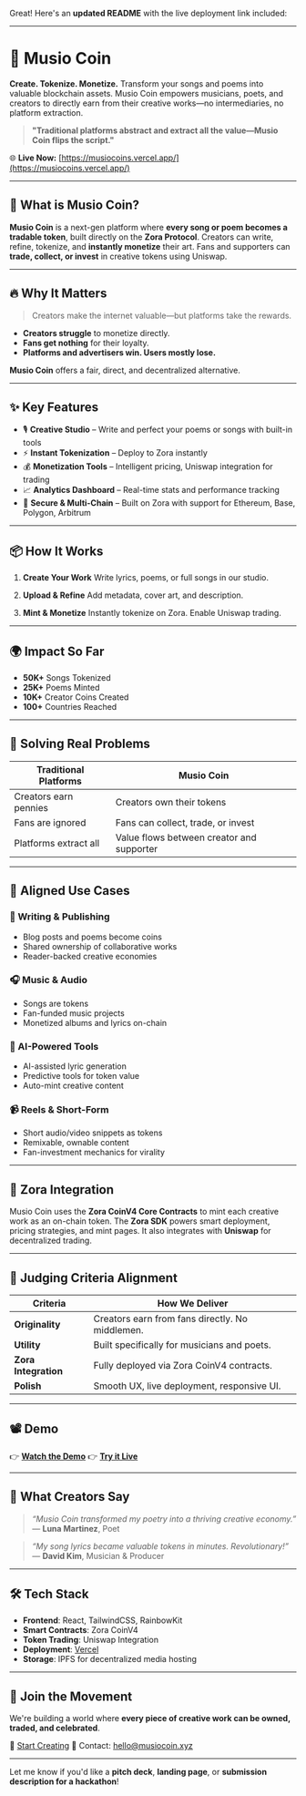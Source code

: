 Great! Here's an **updated README** with the live deployment link included:

---

# 🎵 Musio Coin

**Create. Tokenize. Monetize.**
Transform your songs and poems into valuable blockchain assets. Musio Coin empowers musicians, poets, and creators to directly earn from their creative works—no intermediaries, no platform extraction.

> **"Traditional platforms abstract and extract all the value—Musio Coin flips the script."**

🌐 **Live Now:** [https://musiocoins.vercel.app/](https://musiocoins.vercel.app/)

---

## 🚀 What is Musio Coin?

**Musio Coin** is a next-gen platform where **every song or poem becomes a tradable token**, built directly on the **Zora Protocol**. Creators can write, refine, tokenize, and **instantly monetize** their art. Fans and supporters can **trade, collect, or invest** in creative tokens using Uniswap.

---

## 🔥 Why It Matters

> Creators make the internet valuable—but platforms take the rewards.

* **Creators struggle** to monetize directly.
* **Fans get nothing** for their loyalty.
* **Platforms and advertisers win. Users mostly lose.**

**Musio Coin** offers a fair, direct, and decentralized alternative.

---

## ✨ Key Features

* 🎙 **Creative Studio** – Write and perfect your poems or songs with built-in tools
* ⚡ **Instant Tokenization** – Deploy to Zora instantly
* 💰 **Monetization Tools** – Intelligent pricing, Uniswap integration for trading
* 📈 **Analytics Dashboard** – Real-time stats and performance tracking
* 🔐 **Secure & Multi-Chain** – Built on Zora with support for Ethereum, Base, Polygon, Arbitrum

---

## 📦 How It Works

1. **Create Your Work**
   Write lyrics, poems, or full songs in our studio.

2. **Upload & Refine**
   Add metadata, cover art, and description.

3. **Mint & Monetize**
   Instantly tokenize on Zora. Enable Uniswap trading.

---

## 🌍 Impact So Far

* **50K+** Songs Tokenized
* **25K+** Poems Minted
* **10K+** Creator Coins Created
* **100+** Countries Reached

---

## 🧠 Solving Real Problems

| Traditional Platforms | Musio Coin                                |
| --------------------- | ----------------------------------------- |
| Creators earn pennies | Creators own their tokens                 |
| Fans are ignored      | Fans can collect, trade, or invest        |
| Platforms extract all | Value flows between creator and supporter |

---

## 🎯 Aligned Use Cases

### 📝 Writing & Publishing

* Blog posts and poems become coins
* Shared ownership of collaborative works
* Reader-backed creative economies

### 🎧 Music & Audio

* Songs are tokens
* Fan-funded music projects
* Monetized albums and lyrics on-chain

### 🧠 AI-Powered Tools

* AI-assisted lyric generation
* Predictive tools for token value
* Auto-mint creative content

### 📹 Reels & Short-Form

* Short audio/video snippets as tokens
* Remixable, ownable content
* Fan-investment mechanics for virality

---

## 🔌 Zora Integration

Musio Coin uses the **Zora CoinV4 Core Contracts** to mint each creative work as an on-chain token. The **Zora SDK** powers smart deployment, pricing strategies, and mint pages.
It also integrates with **Uniswap** for decentralized trading.

---

## 🧪 Judging Criteria Alignment

| Criteria             | How We Deliver                                  |
| -------------------- | ----------------------------------------------- |
| **Originality**      | Creators earn from fans directly. No middlemen. |
| **Utility**          | Built specifically for musicians and poets.     |
| **Zora Integration** | Fully deployed via Zora CoinV4 contracts.       |
| **Polish**           | Smooth UX, live deployment, responsive UI.      |

---

## 📽 Demo

👉 [**Watch the Demo**](#)
👉 [**Try it Live**](https://musiocoins.vercel.app/)

---

## 👥 What Creators Say

> *“Musio Coin transformed my poetry into a thriving creative economy.”*
> — **Luna Martinez**, Poet

> *“My song lyrics became valuable tokens in minutes. Revolutionary!”*
> — **David Kim**, Musician & Producer

---

## 🛠 Tech Stack

* **Frontend**: React, TailwindCSS, RainbowKit
* **Smart Contracts**: Zora CoinV4
* **Token Trading**: Uniswap Integration
* **Deployment**: [Vercel](https://musiocoins.vercel.app/)
* **Storage**: IPFS for decentralized media hosting

---

## 🤝 Join the Movement

We're building a world where **every piece of creative work can be owned, traded, and celebrated**.

🔗 [Start Creating](https://musiocoins.vercel.app/)
📨 Contact: [hello@musiocoin.xyz](mailto:hello@musiocoin.xyz)

---

Let me know if you'd like a **pitch deck**, **landing page**, or **submission description for a hackathon**!
